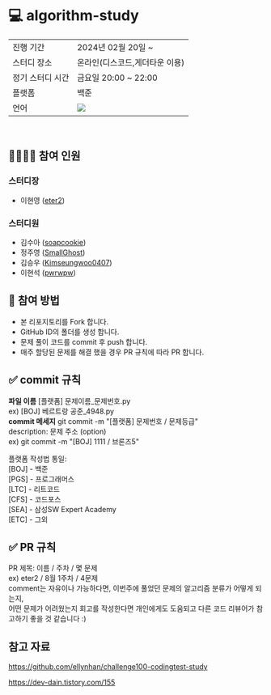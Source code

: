 # 💻 algorithm-study  

<table>
    <tr>
        <td> 진행 기간
        <td> 2024년 02월 20일 ~
    </tr>
    <tr>
        <td> 스터디 장소
        <td> 온라인(디스코드,게더타운 이용)
    </tr>
    <tr>
        <td> 정기 스터디 시간
        <td> 금요일 20:00 ~ 22:00
    </tr>
    <tr>
        <td> 플랫폼
        <td> 백준
    </tr>
    <tr>
        <td> 언어
        <td> <img src ="https://camo.githubusercontent.com/55e4079e69ec5d8246620ecff24ed093877ab0f9011e71d8dec0a2c460c886ab/68747470733a2f2f696d672e736869656c64732e696f2f62616467652f507974686f6e2d3337373641423f7374796c653d666f722d7468652d6261646765266c6f676f3d707974686f6e266c6f676f436f6c6f723d7768697465">
    </tr>
</table>

<br/>

## 👨‍👨‍👦‍👦 참여 인원
### 스터디장
+ 이현영 ([eter2](https://github.com/eter2))
### 스터디원
+ 김수아 ([soapcookie](https://github.com/soapcookie))
+ 정주영 ([SmallGhost](https://github.com/j02j))
+ 김승우 ([Kimseungwoo0407](https://github.com/Kimseungwoo0407))
+ 이현석 ([pwrwpw](https://github.com/pwrwpw))

## 📗 참여 방법
+ 본 리포지토리를 Fork 합니다.
+ GitHub ID의 폴더를 생성 합니다.
+ 문제 풀이 코드를 commit 후 push 합니다.
+ 매주 할당된 문제를 해결 했을 경우 PR 규칙에 따라 PR 합니다.

## ✅ commit 규칙  
**파일 이름** [플랫폼] 문제이름_문제번호.py  
ex) [BOJ] 베르트랑 공준_4948.py  
**commit 메세지** git commit -m "[플랫폼] 문제번호 / 문제등급"  
description: 문제 주소 (option)  
ex) git commit -m "[BOJ] 1111 / 브론즈5"

플랫폼 작성법 통일:  
[BOJ] - 백준  
[PGS] - 프로그래머스  
[LTC] - 리트코드  
[CFS] - 코드포스  
[SEA] - 삼성SW Expert Academy  
[ETC] - 그외

## ✅ PR 규칙  
PR 제목: 이름 / 주차 / 몇 문제  
ex) eter2 / 8월 1주차 / 4문제  
comment는 자유이나 가능하다면, 이번주에 풀었던 문제의 알고리즘 분류가 어떻게 되는지,  
어떤 문제가 어려웠는지 회고를 작성한다면 개인에게도 도움되고 다른 코드 리뷰어가 참고하기 좋을 것 같습니다 :)

## 참고 자료
https://github.com/ellynhan/challenge100-codingtest-study

https://dev-dain.tistory.com/155
